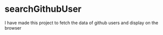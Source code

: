 # searchGithubUser
I have made this project to fetch the data of github users and display on the browser
